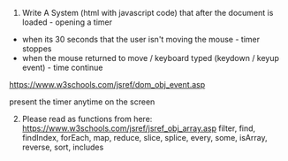 1) Write A System (html with javascript code) that after the document is loaded - opening a timer
 - when its 30 seconds that the user isn't moving the mouse - timer stoppes
 - when the mouse returned to move / keyboard typed (keydown / keyup event) - time continue

https://www.w3schools.com/jsref/dom_obj_event.asp

present the timer anytime on the screen

2) Please read as functions from here: https://www.w3schools.com/jsref/jsref_obj_array.asp
filter, find, findIndex, forEach, map, reduce, slice, splice, every, some, isArray, reverse, sort, includes